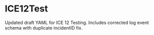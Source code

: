 # ICE12Test
Updated draft YAML for ICE 12 Testing. Includes corrected log event schema with duplicate incidentID fix.

